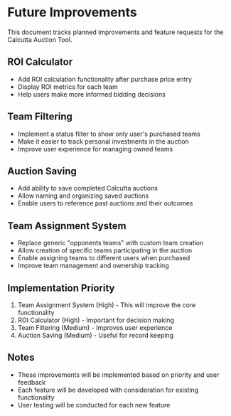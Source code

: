 # Future Improvements

This document tracks planned improvements and feature requests for the Calcutta Auction Tool.

## ROI Calculator
- Add ROI calculation functionality after purchase price entry
- Display ROI metrics for each team
- Help users make more informed bidding decisions

## Team Filtering
- Implement a status filter to show only user's purchased teams
- Make it easier to track personal investments in the auction
- Improve user experience for managing owned teams

## Auction Saving
- Add ability to save completed Calcutta auctions
- Allow naming and organizing saved auctions
- Enable users to reference past auctions and their outcomes

## Team Assignment System
- Replace generic "opponents teams" with custom team creation
- Allow creation of specific teams participating in the auction
- Enable assigning teams to different users when purchased
- Improve team management and ownership tracking

## Implementation Priority
1. Team Assignment System (High) - This will improve the core functionality
2. ROI Calculator (High) - Important for decision making
3. Team Filtering (Medium) - Improves user experience
4. Auction Saving (Medium) - Useful for record keeping

## Notes
- These improvements will be implemented based on priority and user feedback
- Each feature will be developed with consideration for existing functionality
- User testing will be conducted for each new feature 